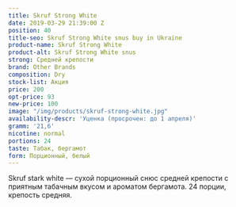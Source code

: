 ```yaml
---
title: Skruf Strong White
date: 2019-03-29 21:39:00 Z
position: 40
title-seo: Skruf Strong White snus buy in Ukraine
product-name: Skruf Strong White
product-alt: Skruf Strong White snus
strong: Средней крепости
brand: Other Brands
composition: Dry
stock-list: Акция
price: 200
opt-price: 93
new-price: 100
image: "/img/products/skruf-strong-white.jpg"
availability-descr: 'Уценка (просрочен: до 1 апреля)'
gramm: '21,6'
nicotine: normal
portions: 24
taste: Табак, бергамот
form: Порционный, белый
---
```


Skruf stark white — сухой порционный снюс средней крепости с приятным табачным вкусом и ароматом бергамота.
24 порции, крепость средняя.
